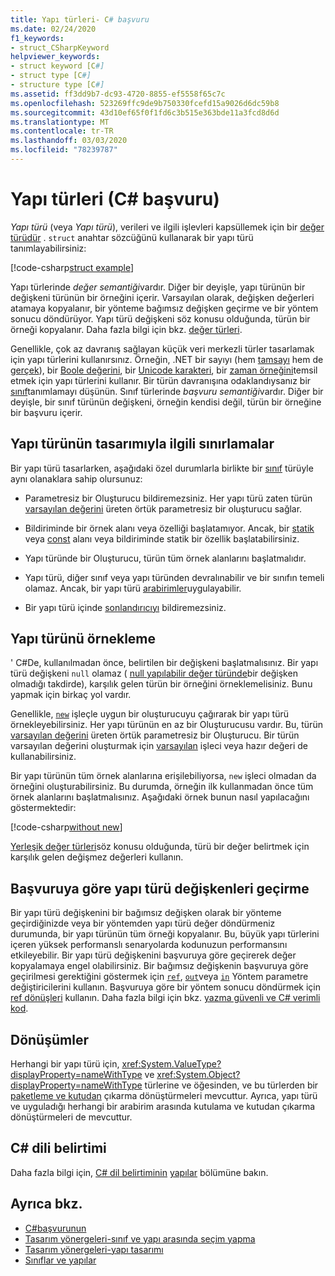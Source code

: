 ```yaml
---
title: Yapı türleri- C# başvuru
ms.date: 02/24/2020
f1_keywords:
- struct_CSharpKeyword
helpviewer_keywords:
- struct keyword [C#]
- struct type [C#]
- structure type [C#]
ms.assetid: ff3dd9b7-dc93-4720-8855-ef5558f65c7c
ms.openlocfilehash: 523269ffc9de9b750330fcefd15a9026d6dc59b8
ms.sourcegitcommit: 43d10ef65f0f1fd6c3b515e363bde11a3fcd8d6d
ms.translationtype: MT
ms.contentlocale: tr-TR
ms.lasthandoff: 03/03/2020
ms.locfileid: "78239787"
---
```

# <a name="structure-types-c-reference"></a>Yapı türleri (C# başvuru)

*Yapı türü* (veya *Yapı türü*), verileri ve ilgili işlevleri kapsüllemek için bir [değer türüdür](value-types.md) . `struct` anahtar sözcüğünü kullanarak bir yapı türü tanımlayabilirsiniz:

[!code-csharp[struct example](~/samples/snippets/csharp/language-reference/builtin-types/StructType.cs#StructExample)]

Yapı türlerinde *değer semantiği*vardır. Diğer bir deyişle, yapı türünün bir değişkeni türünün bir örneğini içerir. Varsayılan olarak, değişken değerleri atamaya kopyalanır, bir yönteme bağımsız değişken geçirme ve bir yöntem sonucu döndürüyor. Yapı türü değişkeni söz konusu olduğunda, türün bir örneği kopyalanır. Daha fazla bilgi için bkz. [değer türleri](value-types.md).

Genellikle, çok az davranış sağlayan küçük veri merkezli türler tasarlamak için yapı türlerini kullanırsınız. Örneğin, .NET bir sayıyı (hem [tamsayı](integral-numeric-types.md) hem de [gerçek](floating-point-numeric-types.md)), bir [Boole değerini](bool.md), bir [Unicode karakteri](char.md), bir [zaman örneğini](xref:System.DateTime)temsil etmek için yapı türlerini kullanır. Bir türün davranışına odaklandıysanız bir [sınıf](../keywords/class.md)tanımlamayı düşünün. Sınıf türlerinde *başvuru semantiği*vardır. Diğer bir deyişle, bir sınıf türünün değişkeni, örneğin kendisi değil, türün bir örneğine bir başvuru içerir.

## <a name="limitations-with-the-design-of-a-structure-type"></a>Yapı türünün tasarımıyla ilgili sınırlamalar

Bir yapı türü tasarlarken, aşağıdaki özel durumlarla birlikte bir [sınıf](../keywords/class.md) türüyle aynı olanaklara sahip olursunuz:

- Parametresiz bir Oluşturucu bildiremezsiniz. Her yapı türü zaten türün [varsayılan değerini](default-values.md) üreten örtük parametresiz bir oluşturucu sağlar.

- Bildiriminde bir örnek alanı veya özelliği başlatamıyor. Ancak, bir [statik](../keywords/static.md) veya [const](../keywords/const.md) alanı veya bildiriminde statik bir özellik başlatabilirsiniz.

- Yapı türünde bir Oluşturucu, türün tüm örnek alanlarını başlatmalıdır.

- Yapı türü, diğer sınıf veya yapı türünden devralınabilir ve bir sınıfın temeli olamaz. Ancak, bir yapı türü [arabirimler](../keywords/interface.md)uygulayabilir.

- Bir yapı türü içinde [sonlandırıcıyı](../../programming-guide/classes-and-structs/destructors.md) bildiremezsiniz.

## <a name="instantiation-of-a-structure-type"></a>Yapı türünü örnekleme

' C#De, kullanılmadan önce, belirtilen bir değişkeni başlatmalısınız. Bir yapı türü değişkeni `null` olamaz ( [null yapılabilir değer türünde](nullable-value-types.md)bir değişken olmadığı takdirde), karşılık gelen türün bir örneğini örneklemelisiniz. Bunu yapmak için birkaç yol vardır.

Genellikle, [`new`](../operators/new-operator.md) işleçle uygun bir oluşturucuyu çağırarak bir yapı türü örnekleyebilirsiniz. Her yapı türünün en az bir Oluşturucusu vardır. Bu, türün [varsayılan değerini](default-values.md) üreten örtük parametresiz bir Oluşturucu. Bir türün varsayılan değerini oluşturmak için [varsayılan](../operators/default.md) işleci veya hazır değeri de kullanabilirsiniz.

Bir yapı türünün tüm örnek alanlarına erişilebiliyorsa, `new` işleci olmadan da örneğini oluşturabilirsiniz. Bu durumda, örneğin ilk kullanmadan önce tüm örnek alanlarını başlatmalısınız. Aşağıdaki örnek bunun nasıl yapılacağını göstermektedir:

[!code-csharp[without new](~/samples/snippets/csharp/language-reference/builtin-types/StructType.cs#WithoutNew)]

[Yerleşik değer türleri](value-types.md#built-in-value-types)söz konusu olduğunda, türü bir değer belirtmek için karşılık gelen değişmez değerleri kullanın.

## <a name="passing-structure-type-variables-by-reference"></a>Başvuruya göre yapı türü değişkenleri geçirme

Bir yapı türü değişkenini bir bağımsız değişken olarak bir yönteme geçirdiğinizde veya bir yöntemden yapı türü değer döndürmeniz durumunda, bir yapı türünün tüm örneği kopyalanır. Bu, büyük yapı türlerini içeren yüksek performanslı senaryolarda kodunuzun performansını etkileyebilir. Bir yapı türü değişkenini başvuruya göre geçirerek değer kopyalamaya engel olabilirsiniz. Bir bağımsız değişkenin başvuruya göre geçirilmesi gerektiğini göstermek için [`ref`](../keywords/ref.md#passing-an-argument-by-reference), [`out`](../keywords/out-parameter-modifier.md)veya [`in`](../keywords/in-parameter-modifier.md) Yöntem parametre değiştiricilerini kullanın. Başvuruya göre bir yöntem sonucu döndürmek için [ref dönüşleri](../../programming-guide/classes-and-structs/ref-returns.md) kullanın. Daha fazla bilgi için bkz. [yazma güvenli ve C# verimli kod](../../write-safe-efficient-code.md).

## <a name="conversions"></a>Dönüşümler

Herhangi bir yapı türü için, <xref:System.ValueType?displayProperty=nameWithType> ve <xref:System.Object?displayProperty=nameWithType> türlerine ve öğesinden, ve bu türlerden bir [paketleme ve kutudan](../../programming-guide/types/boxing-and-unboxing.md) çıkarma dönüştürmeleri mevcuttur. Ayrıca, yapı türü ve uyguladığı herhangi bir arabirim arasında kutulama ve kutudan çıkarma dönüştürmeleri de mevcuttur.

## <a name="c-language-specification"></a>C# dili belirtimi

Daha fazla bilgi için, [ C# dil belirtiminin](~/_csharplang/spec/introduction.md) [yapılar](~/_csharplang/spec/structs.md) bölümüne bakın.

## <a name="see-also"></a>Ayrıca bkz.

- [C#başvurunun](../index.md)
- [Tasarım yönergeleri-sınıf ve yapı arasında seçim yapma](../../../standard/design-guidelines/choosing-between-class-and-struct.md)
- [Tasarım yönergeleri-yapı tasarımı](../../../standard/design-guidelines/struct.md)
- [Sınıflar ve yapılar](../../programming-guide/classes-and-structs/index.md)
